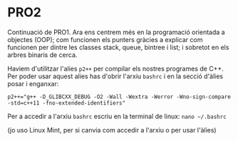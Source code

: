 # PRO2
Continuació de PRO1. Ara ens centrem més en la programació orientada a objectes (OOP); com funcionen els punters gràcies a explicar com funcionen per dintre les classes stack, queue, bintree i list; i sobretot en els arbres binaris de cerca. 


Haviem d'utilitzar l'alies ``p2++`` per compilar els nostres programes de C++. Per poder usar aquest alies has d'obrir l'arxiu ``bashrc`` i en la secció d'àlies posar i enganxar: 

``p2++="g++ -D_GLIBCXX_DEBUG -O2 -Wall -Wextra -Werror -Wno-sign-compare -std=c++11 -fno-extended-identifiers"``

Per a accedir a l'arxiu ``bashrc`` escriu en la terminal de linux: ``nano ~/.bashrc``

(jo uso Linux Mint, per si canvia com accedir a l'arxiu o per usar l'àlies)
